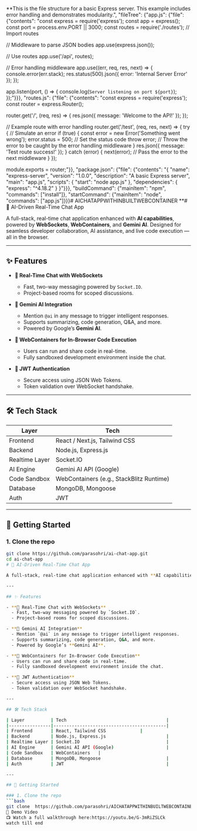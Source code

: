 **This is the file structure for a basic Express server. This example includes error handling and demonstrates modularity.", "fileTree": {"app.js": {"file": {"contents": "const express = require('express');
const app = express();
const port = process.env.PORT || 3000;
const routes = require('./routes'); // Import routes

// Middleware to parse JSON bodies
app.use(express.json());

// Use routes
app.use('/api', routes);

// Error handling middleware
app.use((err, req, res, next) => {
     console.error(err.stack);
 res.status(500).json({ error: 'Internal Server Error' });
});

app.listen(port, () => {
     console.log(`Server listening on port ${port}`);
});"}}}, "routes.js": {"file": {"contents": "const express = require('express');
const router = express.Router();

router.get('/', (req, res) => {
     res.json({ message: 'Welcome to the API!' });
});

// Example route with error handling
router.get('/test', (req, res, next) => {
     try {
     // Simulate an error
 if (true) {
     const error = new Error('Something went wrong');
 error.status = 500; // Set the status code  throw error; // Throw the error to be caught by the error handling middleware  }
 res.json({ message: 'Test route success!' });
 } catch (error) {
     next(error); // Pass the error to the next middleware
 }
});

module.exports = router;"}}, "package.json": {"file": {"contents": "{
     \"name\": \"express-server\",
 \"version\": \"1.0.0\",
 \"description\": \"A basic Express server\",
 \"main\": \"app.js\",
 \"scripts\": {
     \"start\": \"node app.js\"
 },
 \"dependencies\": {
     \"express\": \"^4.18.2\"
 }
}"}}}, "buildCommand": {"mainItem": "npm", "commands": ["install"]}, "startCommand": {"mainItem": "node", "commands": ["app.js"]}}}# AICHATAPPWITHINBUILTWEBCONTAINER
**# 🤖 AI-Driven Real-Time Chat App

A full-stack, real-time chat application enhanced with **AI capabilities**, powered by **WebSockets**, **WebContainers**, and **Gemini AI**. Designed for seamless developer collaboration, AI assistance, and live code execution — all in the browser.

---

## ✨ Features

- **🔁 Real-Time Chat with WebSockets**
  - Fast, two-way messaging powered by `Socket.IO`.
  - Project-based rooms for scoped discussions.

- **🤖 Gemini AI Integration**
  - Mention `@ai` in any message to trigger intelligent responses.
  - Supports summarizing, code generation, Q&A, and more.
  - Powered by Google’s **Gemini AI**.

- **🧪 WebContainers for In-Browser Code Execution**
  - Users can run and share code in real-time.
  - Fully sandboxed development environment inside the chat.

- **🔐 JWT Authentication**
  - Secure access using JSON Web Tokens.
  - Token validation over WebSocket handshake.

---

## 🛠️ Tech Stack

| Layer          | Tech                                      |
|----------------|-------------------------------------------|
| Frontend       | React / Next.js, Tailwind CSS             |
| Backend        | Node.js, Express.js                       |
| Realtime Layer | Socket.IO                                 |
| AI Engine      | Gemini AI API (Google)                    |
| Code Sandbox   | WebContainers (e.g., StackBlitz Runtime)  |
| Database       | MongoDB, Mongoose                         |
| Auth           | JWT                                       |

---

## 🚀 Getting Started

### 1. Clone the repo
```bash
git clone https://github.com/parasohri/ai-chat-app.git
cd ai-chat-app
# 🤖 AI-Driven Real-Time Chat App

A full-stack, real-time chat application enhanced with **AI capabilities**, powered by **WebSockets**, **WebContainers**, and **Gemini AI**. Designed for seamless developer collaboration, AI assistance, and live code execution — all in the browser.

---

## ✨ Features

- **🔁 Real-Time Chat with WebSockets**
  - Fast, two-way messaging powered by `Socket.IO`.
  - Project-based rooms for scoped discussions.

- **🤖 Gemini AI Integration**
  - Mention `@ai` in any message to trigger intelligent responses.
  - Supports summarizing, code generation, Q&A, and more.
  - Powered by Google’s **Gemini AI**.

- **🧪 WebContainers for In-Browser Code Execution**
  - Users can run and share code in real-time.
  - Fully sandboxed development environment inside the chat.

- **🔐 JWT Authentication**
  - Secure access using JSON Web Tokens.
  - Token validation over WebSocket handshake.

---

## 🛠️ Tech Stack

| Layer          | Tech                                      |
|----------------|-------------------------------------------|
| Frontend       | React, Tailwind CSS             |
| Backend        | Node.js, Express.js                       |
| Realtime Layer | Socket.IO                                 |
| AI Engine      | Gemini AI API (Google)                    |
| Code Sandbox   | WebContainers   |
| Database       | MongoDB, Mongoose                         |
| Auth           | JWT                                       |

---

## 🚀 Getting Started

### 1. Clone the repo
```bash
git clone  https://github.com/parasohri/AICHATAPPWITHINBUILTWEBCONTAINER.git
📸 Demo Video
📺 Watch a full walkthrough here:https://youtu.be/G-3mRiZSLCk
watch till end

